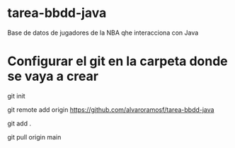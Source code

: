 # tarea-bbdd-java
Base de datos de jugadores de la NBA qhe interacciona con Java


# Configurar el git en la carpeta donde se vaya a crear
git init



git remote add origin https://github.com/alvaroramosf/tarea-bbdd-java



git add .



git pull origin main
